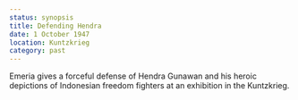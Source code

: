 ```yaml
---
status: synopsis
title: Defending Hendra
date: 1 October 1947
location: Kuntzkrieg
category: past
---
```

Emeria gives a forceful defense of Hendra Gunawan and his heroic depictions of Indonesian freedom fighters at an exhibition in the Kuntzkrieg.

